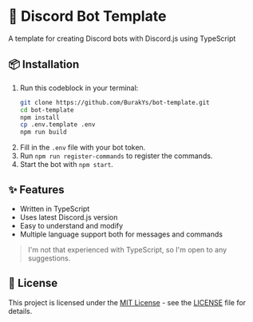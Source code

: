 # 🤖 Discord Bot Template

A template for creating Discord bots with Discord.js using TypeScript

## 📦 Installation

1. Run this codeblock in your terminal:
    ```bash
    git clone https://github.com/BurakYs/bot-template.git
    cd bot-template
    npm install
    cp .env.template .env
    npm run build
    ```
2. Fill in the `.env` file with your bot token.
3. Run `npm run register-commands` to register the commands.
4. Start the bot with `npm start`.

## ✨ Features

- Written in TypeScript
- Uses latest Discord.js version
- Easy to understand and modify
- Multiple language support both for messages and commands

> I'm not that experienced with TypeScript, so I'm open to any suggestions.

## 📝 License

This project is licensed under the [MIT License](./LICENSE) - see the [LICENSE](./LICENSE) file for details.